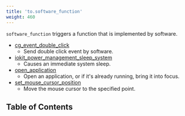 ```yaml
---
title: 'to.software_function'
weight: 460
---
```


`software_function` triggers a function that is implemented by software.

-   [cg_event_double_click](./cg_event_double_click/)
    -   Send double click event by software.
-   [iokit_power_management_sleep_system](./iokit_power_management_sleep_system/)
    -   Causes an immediate system sleep.
-   [open_application](./open_application/)
    -   Open an application, or if it's already running, bring it into focus.
-   [set_mouse_cursor_position](./set_mouse_cursor_position/)
    -   Move the mouse cursor to the specified point.

## Table of Contents

